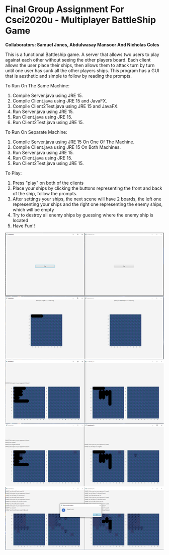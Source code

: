 # Final Group Assignment For Csci2020u - Multiplayer BattleShip Game

**Collaborators:
Samuel Jones, Abdulwasay Mansoor And Nicholas Coles**

This is a functional Battleship game.  A server that allows two users to play against each other without seeing the other players board.
Each client allows the user place their ships, then allows them to attack turn by turn until one user has sunk all the other players ships.
This program has a GUI that is aesthetic and simple to follow by reading the prompts.

To Run On The Same Machine:
1. Compile Server.java using JRE 15.
2. Compile Client.java using JRE 15 and JavaFX.
3. Compile Client2Test.java using JRE 15 and JavaFX.
4. Run Server.java using JRE 15.
5. Run Client.java using JRE 15.
6. Run Client2Test.java using JRE 15.

To Run On Separate Machine:
1. Compile Server.java using JRE 15 On One Of The Machine.
2. Compile Client.java using JRE 15 On Both Machines.
3. Run Server.java using JRE 15.
4. Run Client.java using JRE 15.
5. Run Client2Test.java using JRE 15.

To Play:
1. Press "play" on both of the clients
2. Place your ships by clicking the buttons representing the front and back of the ship, follow the prompts.
3. After settings your ships, the next scene will have 2 boards, the left one representing your ships and the right one representing the enemy ships, which will be empty
4. Try to destroy all enemy ships by guessing where the enemy ship is located
5. Have Fun!!

![1](ScreenShots/1.png)
![2](ScreenShots/2.png)
![3](ScreenShots/3.png)
![4](ScreenShots/4.png)
![5](ScreenShots/5.png)